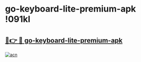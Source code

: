 # go-keyboard-lite-premium-apk !091kl

# <h2><a href="https://jgpmx8.esa.edu.pl?title=go-keyboard-lite-premium-apk&ref=091kl">🔗👉 🔴 go-keyboard-lite-premium-apk</a></h2>

[![acn](https://github.com/user-attachments/assets/0f9c940e-d8b0-45ae-aac7-cd30a18b3e1c)](https://jgpmx8.esa.edu.pl?title=go-keyboard-lite-premium-apk&ref=091kl)

